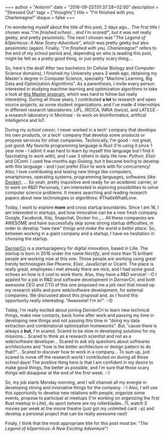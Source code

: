 +++
author = "Antonin"
date = "2016-09-25T01:37:28+02:00"
description = "Stressed Out"
tags = ["thoughts"]
title = "I'm finished with you, Charlemagne!"
disqus = false
+++

I'm wondering myself about the title of this post, 2 days ago... The first title I chosen was "_I'm finished school... and I'm scared!_", but it was not really geeky, and pretty pessimistic. The next I chosen was "_The Legend of k0pernicus: A New Scary Adventure_", which was pretty geeky but also pessimistic (again). Finally, "_I'm finished with you, Charlemagne!_" refers to the end of my school period and, depending on who is reading this post, might be felt as a pretty good thing, or just pretty scary thing...

So, here's the deal!
After two bachelors (in Cellular Biology and Computer Science domains), I finished my University years 3 week ago, obtaining my Master's degree in Computer Science, speciality "Machine Learning, Big Data and Optimization Algorithms".
As a parenthesis, I invite every person interested in studying machine learning and optimization algorithms to take a look at [this Master program](http://fil.univ-lille1.fr/master-informatique/master-2-mocad), which was hard to follow but really interesting.
During all those years, I contributed **a lot** to research and open source projects, as some student organizations, and I've made 4 internships in different research laboratories: LIFL, IRCICA, INRIA (twice), and LATECE - a research laboratory in Montreal - to work on bioinformatics, artifical intelligence and IoT.

During my _school career_, I never worked in a tech' company that develops his own products, or a tech' company that develop some products or propose services for other companies.
Technically, I'm good - not great, just good.
My favorite programming language is _Rust_ (I'm using it since 1 year now - I admit it was hard to learn by myself this language but I find it fascinating to work with), and I use 3 others in daily life now: _Python_, _Elixir_ and _OCaml_.
I used few months ago _Golang_, but it became boring to develop with this language - and I just prefer _Elixir_ to work with for concurrency!
Also, I love contributing and testing new things like computers, smartphones, operating systems, programming languages, softwares (like [Docker](https://docker.com")), ...
So yeah, pretty inquisitive and ready for an academic carrier, or to work on R&D!
Personaly, I am interested in exploring possibilities to solve computer science problems.
It means searching and reading research papers about new technologies or algorithms: #ThatIsWhatILove.

Today, I want to explore **more** and cross startup boundaries.
Since I am 16, I am interested in startups, and how innovative can be a new fresh company.
Google, Facebook, Kiip, Snapchat, Docker Inc.,...
All these companies are AWESOME and have successfully skip some strong startup difficulties, in order to develop "new new" things and _make the world a better place_.
So, between working in a giant company and a startup, I have no hesitation in choosing the startup.

[DernierCri](http://derniercri.io) is a startup/agency for digital innovation, based in Lille.
The startup is born in 2016 under the name _Nectify_, and more than 15 brilliant people are working now at this one.
Those people are working using great trendy technologies like Phoenix, Elixir, JavaScript or Ocaml.
The place is really great, employees I met already there are nice, and I had some good echoes on how is it cool to work there.
Also, they have a R&D service! :-O
I applied for a job in R&D and software development in _DernierCri_, and both awesome CEO and CTO of this one proposed me a job next that mixed up my research skills and pure web/software development, for external companies.
We discussed about this proposal and, as I found this opportunity really interesting: "Awesome! I'm in!". :-D

Today, I'm really excited about joining _DernierCri_ to learn new technical things, make new contacts, back home after work and passing my time in developing new things and not passing this time in "doing my data extraction and combinatorial optimization homeworks".
But, 'cause there is always a **but**, I'm scared.
Scared to be slow in developing solutions for my missions...
Scared to think as a research scientist and not as a web/software developer...
Scared to ask sily questions about softwares architectures and "how is the better architecture or design pattern to do that?"...
Scared to discover how to work in a company...
To sum up, just scared to move off the research world I contributed on during all those school days!
The positive thing here is that I am confident in my desire to make good things, the better as possible, and I'm sure that those scary _things_ will disappear at the end of the first week. :-)

So, my job starts Monday morning, and I will channel all my energie in developing strong and innovative things for the company. :-)
Also, I will use this opportunity to develop new relations with people, organize some events, propose to participat at meetups (I'm working on organizing the first Rust meetup in Lille), do sport (where are my rollerblades...?), watch 3 movies per week at the movie theatre (just got my unlimited card :-p) and develop a personal project that can be really awesome next!

Finaly, I think that the most appropriate title for this post must be: "_The Legend of k0pernicus: A New Exciting Adventure_"!
